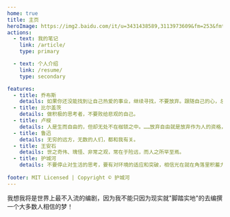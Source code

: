 ```yaml
---
home: true
title: 主页
heroImage: https://img2.baidu.com/it/u=3431438589,3113973609&fm=253&fmt=auto&app=138&f=JPEG?w=340&h=340
actions:
  - text: 我的笔记
    link: /article/
    type: primary

  - text: 个人介绍
    link: /resume/
    type: secondary

features:
  - title: 乔布斯
    details: 如果你还没能找到让自己热爱的事业，继续寻找，不要放弃。跟随自己的心，总有一天你会找到的
  - title: 比尔盖茨
    details: 做积极的思考者，不要败给悲观的自己。
  - title: 卢梭
    details: 人是生而自由的，但却无处不在枷锁之中。……放弃自由就是放弃作为人的资格，放弃人类的权利，也就是放弃自己的职责。当这种行为一旦撤销时，自然状态就随之回归，一切都将丧失。这是一种违反自然的状态，是人类社会的堕落。.
  - title: 鲁迅
    details: 无穷的远方，无数的人们，都和我有关。
  - title: 王安石
    details: 世之奇伟、瑰怪、非常之观，常在于险远，而人之所罕至焉。
  - title: 护城河
    details: 不要停止对生活的思考，要有对环境的适应和突破，相信光在就在角落里积蓄力量！
  
footer: MIT Licensed | Copyright © 护城河
---
```

<div style="display: flex;justify-content: center;"><span>我想我将是世界上最不入流的编剧，因为我不能只因为现实就"脚踏实地"的去编撰一个大多数人相信的梦！</span></div>

